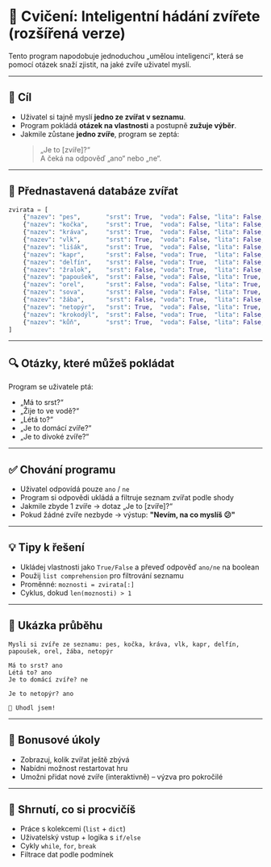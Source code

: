 # 🧠 Cvičení: Inteligentní hádání zvířete (rozšířená verze)

Tento program napodobuje jednoduchou „umělou inteligenci“, která se pomocí otázek snaží zjistit, na jaké zvíře uživatel myslí.

---

## 🎯 Cíl

- Uživatel si tajně myslí **jedno ze zvířat v seznamu**.
- Program pokládá **otázek na vlastnosti** a postupně **zužuje výběr**.
- Jakmile zůstane **jedno zvíře**, program se zeptá:
  > „Je to [zvíře]?“  
  A čeká na odpověď „ano“ nebo „ne“.

---

## 🧠 Přednastavená databáze zvířat

```python
zvirata = [
    {"nazev": "pes",       "srst": True,  "voda": False, "lita": False, "domaci": True,  "divoke": False, "savec": True,  "zobak": False, "les": False, "velke": False},
    {"nazev": "kočka",     "srst": True,  "voda": False, "lita": False, "domaci": True,  "divoke": False, "savec": True,  "zobak": False, "les": False, "velke": False},
    {"nazev": "kráva",     "srst": True,  "voda": False, "lita": False, "domaci": True,  "divoke": False, "savec": True,  "zobak": False, "les": False, "velke": True},
    {"nazev": "vlk",       "srst": True,  "voda": False, "lita": False, "domaci": False, "divoke": True,  "savec": True,  "zobak": False, "les": True,  "velke": False},
    {"nazev": "lišák",     "srst": True,  "voda": False, "lita": False, "domaci": False, "divoke": True,  "savec": True,  "zobak": False, "les": True,  "velke": False},
    {"nazev": "kapr",      "srst": False, "voda": True,  "lita": False, "domaci": False, "divoke": True,  "savec": False, "zobak": False, "les": False, "velke": False},
    {"nazev": "delfín",    "srst": False, "voda": True,  "lita": False, "domaci": False, "divoke": True,  "savec": True,  "zobak": False, "les": False, "velke": True},
    {"nazev": "žralok",    "srst": False, "voda": True,  "lita": False, "domaci": False, "divoke": True,  "savec": False, "zobak": False, "les": False, "velke": True},
    {"nazev": "papoušek",  "srst": False, "voda": False, "lita": True,  "domaci": True,  "divoke": False, "savec": False, "zobak": True,  "les": False, "velke": False},
    {"nazev": "orel",      "srst": False, "voda": False, "lita": True,  "domaci": False, "divoke": True,  "savec": False, "zobak": True,  "les": True,  "velke": True},
    {"nazev": "sova",      "srst": False, "voda": False, "lita": True,  "domaci": False, "divoke": True,  "savec": False, "zobak": True,  "les": True,  "velke": False},
    {"nazev": "žába",      "srst": False, "voda": True,  "lita": False, "domaci": False, "divoke": True,  "savec": False, "zobak": False, "les": True,  "velke": False},
    {"nazev": "netopýr",   "srst": True,  "voda": False, "lita": True,  "domaci": False, "divoke": True,  "savec": True,  "zobak": False, "les": True,  "velke": False},
    {"nazev": "krokodýl",  "srst": False, "voda": True,  "lita": False, "domaci": False, "divoke": True,  "savec": False, "zobak": False, "les": False, "velke": True},
    {"nazev": "kůň",       "srst": True,  "voda": False, "lita": False, "domaci": True,  "divoke": False, "savec": True,  "zobak": False, "les": False, "velke": True}
]
```

---

## 🔍 Otázky, které můžeš pokládat

Program se uživatele ptá:

- „Má to srst?“  
- „Žije to ve vodě?“  
- „Létá to?“  
- „Je to domácí zvíře?“  
- „Je to divoké zvíře?“

---

## ✅ Chování programu

- Uživatel odpovídá pouze `ano` / `ne`
- Program si odpovědi ukládá a filtruje seznam zvířat podle shody
- Jakmile zbyde 1 zvíře → dotaz „Je to [zvíře]?“
- Pokud žádné zvíře nezbyde → výstup: **"Nevím, na co myslíš 😕"**

---

## 💡 Tipy k řešení

- Ukládej vlastnosti jako `True/False` a převeď odpověď `ano/ne` na boolean
- Použij `list comprehension` pro filtrování seznamu
- Proměnné: `moznosti = zvirata[:]`
- Cyklus, dokud `len(moznosti) > 1`

---

## 🔁 Ukázka průběhu

```
Mysli si zvíře ze seznamu: pes, kočka, kráva, vlk, kapr, delfín, papoušek, orel, žába, netopýr

Má to srst? ano  
Létá to? ano  
Je to domácí zvíře? ne  

Je to netopýr? ano

🎉 Uhodl jsem!
```

---

## 🎯 Bonusové úkoly

- Zobrazuj, kolik zvířat ještě zbývá
- Nabídni možnost restartovat hru
- Umožni přidat nové zvíře (interaktivně) – výzva pro pokročilé

---

## 🧪 Shrnutí, co si procvičíš

- Práce s kolekcemi (`list` + `dict`)
- Uživatelský vstup + logika s `if/else`
- Cykly `while`, `for`, `break`
- Filtrace dat podle podmínek